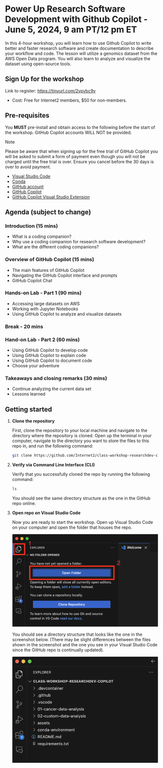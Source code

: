 # Power Up Research Software Development with Github Copilot - June 5, 2024, 9 am PT/12 pm ET
In this 4-hour workshop, you will learn how to use Github Copilot to write better and faster research software and create documentation to describe your workflow and code. The lesson will utilize a genomics dataset from the AWS Open Data program. You will also learn to analyze and visualize the dataset using open-source tools. 

## Sign Up for the workshop
Link to register: https://tinyurl.com/2ypvbc9v
- Cost: Free for Internet2 members, $50 for non-members. 

## Pre-requisites
You **MUST** pre-install and obtain access to the following before the start of the workshop. GitHub Copilot accounts WILL NOT be provided. 

> [!NOTE]
> Please be aware that when signing up for the free trial of GitHub Copilot you will be asked to submit a form of payment even though you will not be charged until the free trial is over. Ensure you cancel before the 30 days is over to avoid payment.




- [Visual Studio Code](https://code.visualstudio.com/)
- [Conda](https://conda.io/projects/conda/en/latest/user-guide/install/index.html)
- [GitHub account](https://github.com/)
- [GitHub Copilot](https://github.com/features/copilot)
- [GitHub Copilot Visual Studio Extension](https://marketplace.visualstudio.com/items?itemName=GitHub.copilotvs)


## Agenda (subject to change)

### Introduction (15 mins)
- What is a coding companion?
- Why use a coding companion for research software development?
- What are the different coding companions?

### Overview of GitHub Copilot (15 mins)
- The main features of GitHub Copilot
- Navigating the GitHub Copilot interface and prompts
- GitHub Copilot Chat

### Hands-on Lab - Part 1 (90 mins)
- Accessing large datasets on AWS
- Working with Jupyter Notebooks
- Using GitHub Copilot to analyze and visualize datasets

### Break - 20 mins

### Hand-on Lab - Part 2 (60 mins)
- Using GitHub Copilot to develop code
- Using GitHub Copilot to explain code
- Using GitHub Copilot to document code
- Choose your adventure

### Takeaways and closing remarks (30 mins)
- Continue analyzing the current data set
- Lessons learned



## Getting started

1. **Clone the repository**

   First, clone the repository to your local machine and navigate to the directory where the repository is cloned. Open up the terminal in your computer, navigate to the directory you want to store the files to this repo in, and run the following command:

   ```bash
   git clone https://github.com/Internet2/class-workshop-researchdev-copilot.git
   ```
2. **Verify via Command Line Interface (CLI)**

    Verify that you successfully cloned the repo by running the following command:

    ```bash
    ls
    ```

    You should see the same directory structure as the one in the GitHub repo online.

3. **Open repo on Visual Studio Code**

    Now you are ready to start the workshop. Open up Visual Studio Code on your computer and open the folder that houses the repo.

    <img src="./assets/vscode-open-folder.png" alt="vscode-open-folder.png" width="500">

    You should see a directory structure that looks like the one in the screenshot below. (There may be slight differences between the files shown in the screenshot and the one you see in your Visual Studio Code since the GitHub repo is continually updated).

    <img src="./assets/vscode-repo.png" alt="vscode-repo.png" width="500">
